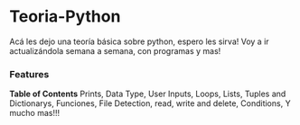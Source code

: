 # Teoria-Python
Acá les dejo una teoría básica sobre python, espero les sirva! Voy a ir actualizándola semana a semana, con programas y mas!
### Features

**Table of Contents**
Prints,
Data Type,
User Inputs,
Loops,
Lists, Tuples and Dictionarys,
Funciones,
File Detection, read, write and delete,
Conditions,
Y mucho mas!!!
